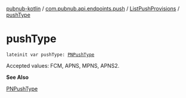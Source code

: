 [pubnub-kotlin](../../index.md) / [com.pubnub.api.endpoints.push](../index.md) / [ListPushProvisions](index.md) / [pushType](./push-type.md)

# pushType

`lateinit var pushType: `[`PNPushType`](../../com.pubnub.api.enums/-p-n-push-type/index.md)

Accepted values: FCM, APNS, MPNS, APNS2.

**See Also**

[PNPushType](../../com.pubnub.api.enums/-p-n-push-type/index.md)

